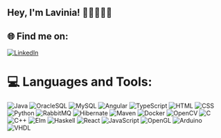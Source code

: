 <!--![](https://github.com/Lavg21/Lavg21/blob/main/header.gif) -->
## Hey, I'm Lavinia! 👋🏻👩🏻‍💻

## 🌐 Find me on:
[![LinkedIn](https://img.shields.io/badge/LinkedIn-%230077B5.svg?logo=linkedin&logoColor=white)](https://linkedin.com/in/lavinia-gavrilescu-47b624256) 

# 💻 Languages and Tools:
![Java](https://img.shields.io/badge/-Java-blueviolet) ![OracleSQL](https://img.shields.io/badge/-OracleSQL-salmon) ![MySQL](https://img.shields.io/badge/-MySQL-rosybrown) ![Angular](https://img.shields.io/badge/-Angular-blue) ![TypeScript](https://img.shields.io/badge/-TypeScript-red) ![HTML](https://img.shields.io/badge/-HTML-darkolivegreen) ![CSS](https://img.shields.io/badge/-CSS-seagreen) ![Python](https://img.shields.io/badge/-Python-royalblue) ![RabbitMQ](https://img.shields.io/badge/-RabbitMQ-bdabc4) ![Hibernate](https://img.shields.io/badge/-Hibernate-a6c3e3) ![Maven](https://img.shields.io/badge/-Maven-78184a) ![Docker](https://img.shields.io/badge/-Docker-6495ed) ![OpenCV](https://img.shields.io/badge/-OpenCV-e9967a) ![C](https://img.shields.io/badge/C-orange) ![C++](https://img.shields.io/badge/-C++-greenyellow) ![Elm](https://img.shields.io/badge/-Elm-forestgreen) ![Haskell](https://img.shields.io/badge/-Haskell-pink) ![React](https://img.shields.io/badge/-React-purple) ![JavaScript](https://img.shields.io/badge/-JavaScript-palegreen) ![OpenGL](https://img.shields.io/badge/-OpenGL-darkred) ![Arduino](https://img.shields.io/badge/-Arduino-crimson) ![VHDL](https://img.shields.io/badge/-VHDL-darkslateblue)

<!-- ![](https://github.com/Lavg21/Lavg21/blob/main/giphy.webp) --?

# 📊 GitHub Stats:
<!--![](https://github-readme-stats.vercel.app/api?username=Lavg21&theme=nightowl&hide_border=false&include_all_commits=true&count_private=true)<br/> -->
<!-- ![](https://github-readme-stats.vercel.app/api/top-langs/?username=Lavg21&theme=nightowl&hide_border=false&include_all_commits=true&count_private=true&layout=compact) -->
<!--
---
[![](https://visitcount.itsvg.in/api?id=Lavg21&icon=8&color=6)](https://visitcount.itsvg.in) -->

<!-- Proudly created with GPRM ( https://gprm.itsvg.in ) -->
